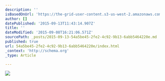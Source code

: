 ```yaml
---
description: ''
isBasedOnUrl: 'https://the-grid-user-content.s3-us-west-2.amazonaws.com/cb9614cf-8be4-44eb-9b0a-7c348e07b718.png'
author: []
datePublished: '2015-09-13T11:43:14.907Z'
title: ''
dateModified: '2015-09-08T16:21:06.571Z'
sourcePath: _posts/2015-09-13-54a5be45-2fe2-4c92-9b13-6abb5464220e.md
published: true
url: 54a5be45-2fe2-4c92-9b13-6abb5464220e/index.html
_context: 'http://schema.org'
_type: Article

---
```

![](https://the-grid-user-content.s3-us-west-2.amazonaws.com/cb9614cf-8be4-44eb-9b0a-7c348e07b718.png)
